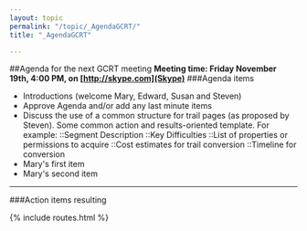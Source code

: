 ```yaml
---
layout: topic
permalink: "/topic/_AgendaGCRT/"
title: "_AgendaGCRT"

---
```


##Agenda for the next GCRT meeting
**Meeting time: Friday November 19th, 4:00 PM, on [http://skype.com](Skype)**
###Agenda items
* Introductions (welcome Mary, Edward, Susan and Steven)
* Approve Agenda and/or add any last minute items
* Discuss the use of a common structure for trail pages (as proposed by Steven).   Some common action and results-oriented template.  For example:
          ::Segment Description
          ::Key Difficulties
          ::List of properties or permissions to acquire
          ::Cost estimates for trail conversion
          ::Timeline for conversion
* Mary's first item
* Mary's second item

-----
###Action items resulting

{% include routes.html %}

